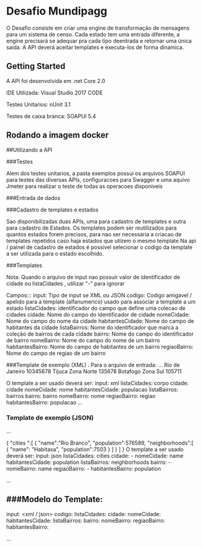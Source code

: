# Desafio Mundipagg

O Desafio consiste em criar uma engine de transformação de mensagens para um sistema de censo.
Cada estado tem uma entrada diferente, a engine precisará se adequar pra cada tipo deentrada e retornar uma única saida. 
A API deverá aceitar templates e executa-los de forma dinamica.


## Getting Started

A API foi desenvolvida em .net Core 2.0

IDE Utilizada: Visual Studio 2017 CODE

Testes Unitarios: nUnit 3.1

Testes de caixa branca: SOAPUI 5.4



## Rodando a imagem docker


##Utilizando a API





###Testes

Alem dos testes unitarios, a pasta exemplos possui os arquivos SOAPUI para testes das diversas APIs, configuracoes para Swagger
e uma aquivo Jmeter para realizar o teste de todas as operacoes disponiveis


###Entrada de dados


###Cadastro de templates e estados

 Sao disponibilizadas duas APIs, uma para cadastro de templates e outra para cadastro de Estados.
 Os templates podem ser reutilizados para quantos estados forem precisos, para nao ser necessaria a criacao de templates repetidos caso haja estados que utizem o mesmo template
 Na api / painel de cadastro de estados é possivel selecionar o codigo da template a ser utilizada para o estado escolhido.

###Templates


 Nota: Quando o arquivo de input nao possuir valor de identificador de cidade ou listaCidades , utilizar "-" para ignorar

 Campos:::
 input: Tipo de input se XML ou JSON
 codigo: Codigo amigavel / apelido para a template (alfanumerico) usado para associar a template a um estado
 listaCidades: identificador do campo que define uma colecao de cidades 
   cidade: Nome do campo do identificador de cidade
   nomeCidade: Nome do campo do nome da cidade
   habitantesCidade: Nome do campo de habitantes da cidade
   listaBairros: Nome do identificador que marca a coleção de bairros de cada cidade
     bairro: Nome do campo do identificador de bairro
     nomeBairro: Nome do campo do nome de um bairro
     habitantesBairro: Nome do campo de habitantes de um bairro
     regiaoBairro: Nome do campo de regiao de um bairro


 ###Template de exemplo (XML) . Para o arquivo de entrada:
...
 <corpo> 
    <cidade> 
        <nome> Rio de Janeiro</nome>
        <populacao>10345678</populacao>
        <bairros>
            <bairro> 
                <nome> Tijuca</nome>
                <regiao>Zona Norte</regiao>
                <populacao >135678</populacao>
            <bairro>
                <nome> Botafogo</nome>
                <regiao>Zona Sul</regiao>
                <populacao>105711</populacao>
            </bairro>
        </bairros> 
    </cidade> 
 </corpo> 

 O template a ser usado deverá ser:
 input: xml
 listaCidades: corpo
   cidade: cidade
   nomeCidade: nome
   habitantesCidade: populacao
   listaBairros: bairros
     bairro: bairro
     nomeBairro: nome
     regiaoBairro: regiao
     habitantesBairro: populacao
...

### Template de exemplo (JSON)
...

{
    "cities ":[ 
    {
        "name":"Rio Branco", 
        "population":576589,
        "neighborhoods":[
                {
                    "name": "Habitasa",
                    "population":7503
                }
            ]
        }
    ]
 }
 O template a ser usado deverá ser:
 input: json
 listaCidades: cities
   cidade: -
   nomeCidade: name
   habitantesCidade: population
   listaBairros: neighborhoods
     bairro: -
     nomeBairro: name
     regiaoBairro: -
     habitantesBairro: population


...
	 
###Modelo do Template:
---
input: <xml / json>
codigo: <codigo-template>
listaCidades: <cidades>
cidade: <cidade>
nomeCidade: <nome>
habitantesCidade: <habitantes>
listaBairros: <bairros>
bairro: <bairro>
nomeBairro: <nome>
regiaoBairro: <regiao>
habitantesBairro: <habitantes>
    
...